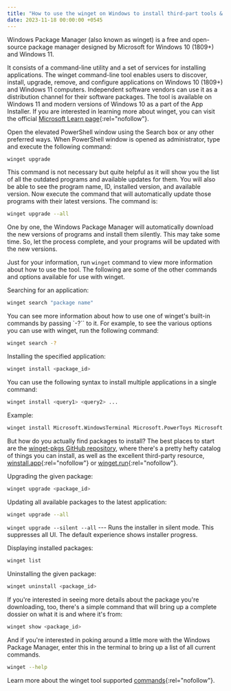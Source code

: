 ```yaml
---
title: "How to use the winget on Windows to install third-part tools & apps"
date: 2023-11-18 00:00:00 +0545
---
```


Windows Package Manager (also known as winget) is a free and open-source package manager designed by Microsoft for Windows 10 (1809+) and Windows 11.

It consists of a command-line utility and a set of services for installing applications. The winget command-line tool enables users to discover, install, upgrade, remove, and configure applications on Windows 10 (1809+) and Windows 11 computers. Independent software vendors can use it as a distribution channel for their software packages. The tool is available on Windows 11 and modern versions of Windows 10 as a part of the App Installer. If you are interested in learning more about winget, you can visit the official [Microsoft Learn page](https://learn.microsoft.com/en-us/windows/package-manager/winget/){:rel="nofollow"}.

Open the elevated PowerShell window using the Search box or any other preferred ways. When PowerShell window is opened as administrator, type and execute the following command:

```sh
winget upgrade
```

This command is not necessary but quite helpful as it will show you the list of all the outdated programs and available updates for them. You will also be able to see the program name, ID, installed version, and available version. Now execute the command that will automatically update those programs with their latest versions. The command is:

```sh
winget upgrade --all
```

One by one, the Windows Package Manager will automatically download the new versions of programs and install them silently. This may take some time. So, let the process complete, and your programs will be updated with the new versions.

Just for your information, run `winget` command to view more information about how to use the tool. The following are some of the other commands and options available for use with winget.

Searching for an application:

```sh
winget search "package name"
```

You can see more information about how to use one of winget's built-in commands by passing `-?`` to it. For example, to see the various options you can use with winget, run the following command:

```sh
winget search -?
```

Installing the specified application:

```sh
winget install <package_id>
```

You can use the following syntax to install multiple applications in a single command:

```sh
winget install <query1> <query2> ...
```

Example:

```sh
winget install Microsoft.WindowsTerminal Microsoft.PowerToys Microsoft.VisualStudioCode
```

But how do you actually find packages to install? The best places to start are the [winget-pkgs GitHub repository](https://github.com/microsoft/winget-pkgs), where there's a pretty hefty catalog of things you can install, as well as the excellent third-party resource, [winstall.app](https://winstall.app/){:rel="nofollow"} or [winget.run](https://winget.run/){:rel="nofollow"}.

Upgrading the given package:

```sh
winget upgrade <package_id>
```

Updating all available packages to the latest application:

```sh
winget upgrade --all
```

`winget upgrade --silent --all` --- Runs the installer in silent mode. This suppresses all UI. The default experience shows installer progress.

Displaying installed packages:

```sh
winget list
```

Uninstalling the given package:

```sh
winget uninstall <package_id>
```

If you're interested in seeing more details about the package you're downloading, too, there's a simple command that will bring up a complete dossier on what it is and where it's from:

```sh
winget show <package_id>
```

And if you're interested in poking around a little more with the Windows Package Manager, enter this in the terminal to bring up a list of all current commands.

```sh
winget --help
```

Learn more about the winget tool supported [commands](https://learn.microsoft.com/en-us/windows/package-manager/winget/#commands){:rel="nofollow"}.
